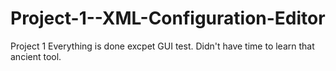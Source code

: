 Project-1--XML-Configuration-Editor
===================================

Project 1
Everything is done excpet GUI test. Didn't have time to learn that ancient tool. 